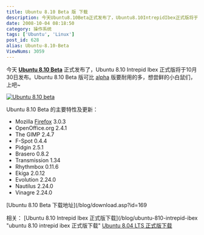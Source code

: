 ```yaml
---
title: Ubuntu 8.10 Beta 版 下载
description: 今天Ubuntu8.10Beta正式发布了，Ubuntu8.10IntrepidIbex正式版将于10月30日发布。Ubuntu8.10Beta版可比alpha版要耐用的多，想尝鲜的小白鼠们，上吧~
date: 2008-10-04 08:18:50
category: 操作系统
tags: ['Ubuntu', 'Linux']
post_id: 628
alias: Ubuntu-8.10-Beta
ViewNums: 3059
---
```


今天 [**Ubuntu 8.10 Beta**](/blog/ubuntu-810-beta) 正式发布了，Ubuntu 8.10 Intrepid Ibex 正式版将于10月30日发布。Ubuntu 8.10 Beta 版可比 [alpha](/blog/ubuntu-810-intrepid-ibex-alpha6) 版要耐用的多，想尝鲜的小白鼠们，上吧~

[![Ubuntu 8.10 beta](http://lh5.ggpht.com/tualatrix/SOVrGTUeOEI/AAAAAAAAATA/wGrtq4i8aHs/s400/ubuntu-810-screenshot.png)](/blog/ubuntu-810-beta)

Ubuntu 8.10 Beta 的主要特性及更新：

* Mozilla [Firefox](/tags/FireFox) 3.0.3
* OpenOffice.org 2.4.1
* The GIMP 2.4.7
* F-Spot 0.4.4
* Pidgin 2.5.1
* Brasero 0.8.2
* Transmission 1.34
* Rhythmbox 0.11.6
* Ekiga 2.0.12
* Evolution 2.24.0
* Nautilus 2.24.0
* Vinagre 2.24.0

[Ubuntu 8.10 Beta 下载地址](/blog/download.asp?id=169

相关：
[Ubuntu 8.10 Intrepid Ibex 正式版下载](/blog/ubuntu-810-intrepid-ibex "ubuntu 8.10 intrepid ibex 正式版下载"
[Ubuntu 8.04 LTS 正式版下载](/blog/ubuntu-804-lts-download-xiazai)

